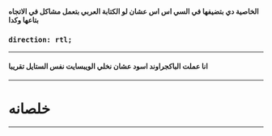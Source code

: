 #### الخاصية دي بتضيفها في السي اس اس عشان لو الكتابة العربي بتعمل مشاكل في الاتجاه بتاعها وكدا
###  `direction: rtl;`


------ 

#### انا عملت الباكجراوند اسود عشان نخلي الويبسايت نفس الستايل تقريبا

------
# خلصانه
----------